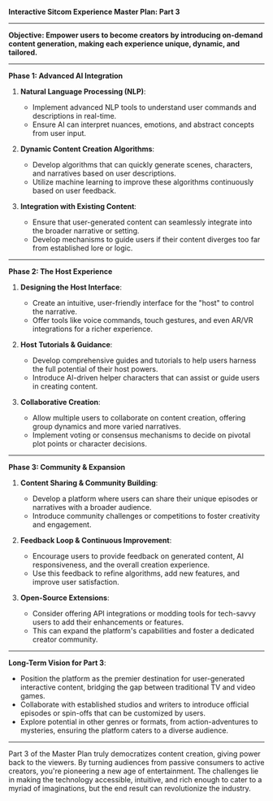 **Interactive Sitcom Experience Master Plan: Part 3**

---

**Objective: Empower users to become creators by introducing on-demand content generation, making each experience unique, dynamic, and tailored.**

---

**Phase 1: Advanced AI Integration**

1. **Natural Language Processing (NLP)**:
   - Implement advanced NLP tools to understand user commands and descriptions in real-time.
   - Ensure AI can interpret nuances, emotions, and abstract concepts from user input.

2. **Dynamic Content Creation Algorithms**:
   - Develop algorithms that can quickly generate scenes, characters, and narratives based on user descriptions.
   - Utilize machine learning to improve these algorithms continuously based on user feedback.

3. **Integration with Existing Content**:
   - Ensure that user-generated content can seamlessly integrate into the broader narrative or setting.
   - Develop mechanisms to guide users if their content diverges too far from established lore or logic.

---

**Phase 2: The Host Experience**

1. **Designing the Host Interface**:
   - Create an intuitive, user-friendly interface for the "host" to control the narrative.
   - Offer tools like voice commands, touch gestures, and even AR/VR integrations for a richer experience.

2. **Host Tutorials & Guidance**:
   - Develop comprehensive guides and tutorials to help users harness the full potential of their host powers.
   - Introduce AI-driven helper characters that can assist or guide users in creating content.

3. **Collaborative Creation**:
   - Allow multiple users to collaborate on content creation, offering group dynamics and more varied narratives.
   - Implement voting or consensus mechanisms to decide on pivotal plot points or character decisions.

---

**Phase 3: Community & Expansion**

1. **Content Sharing & Community Building**:
   - Develop a platform where users can share their unique episodes or narratives with a broader audience.
   - Introduce community challenges or competitions to foster creativity and engagement.

2. **Feedback Loop & Continuous Improvement**:
   - Encourage users to provide feedback on generated content, AI responsiveness, and the overall creation experience.
   - Use this feedback to refine algorithms, add new features, and improve user satisfaction.

3. **Open-Source Extensions**:
   - Consider offering API integrations or modding tools for tech-savvy users to add their enhancements or features.
   - This can expand the platform's capabilities and foster a dedicated creator community.

---

**Long-Term Vision for Part 3**:

- Position the platform as the premier destination for user-generated interactive content, bridging the gap between traditional TV and video games.
- Collaborate with established studios and writers to introduce official episodes or spin-offs that can be customized by users.
- Explore potential in other genres or formats, from action-adventures to mysteries, ensuring the platform caters to a diverse audience.

---

Part 3 of the Master Plan truly democratizes content creation, giving power back to the viewers. By turning audiences from passive consumers to active creators, you're pioneering a new age of entertainment. The challenges lie in making the technology accessible, intuitive, and rich enough to cater to a myriad of imaginations, but the end result can revolutionize the industry.
